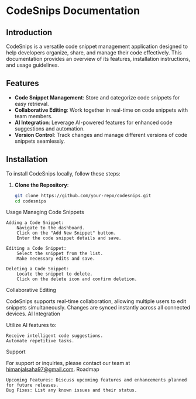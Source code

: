 # CodeSnips Documentation

## Introduction

CodeSnips is a versatile code snippet management application designed to help developers organize, share, and manage their code effectively. This documentation provides an overview of its features, installation instructions, and usage guidelines.

## Features

- **Code Snippet Management**: Store and categorize code snippets for easy retrieval.
- **Collaborative Editing**: Work together in real-time on code snippets with team members.
- **AI Integration**: Leverage AI-powered features for enhanced code suggestions and automation.
- **Version Control**: Track changes and manage different versions of code snippets seamlessly.

## Installation

To install CodeSnips locally, follow these steps:

1. **Clone the Repository**:

   ```bash
   git clone https://github.com/your-repo/codesnips.git
   cd codesnips
Usage
Managing Code Snippets

    Adding a Code Snippet:
        Navigate to the dashboard.
        Click on the "Add New Snippet" button.
        Enter the code snippet details and save.

    Editing a Code Snippet:
        Select the snippet from the list.
        Make necessary edits and save.

    Deleting a Code Snippet:
        Locate the snippet to delete.
        Click on the delete icon and confirm deletion.

Collaborative Editing

CodeSnips supports real-time collaboration, allowing multiple users to edit snippets simultaneously. Changes are synced instantly across all connected devices.
AI Integration

Utilize AI features to:

    Receive intelligent code suggestions.
    Automate repetitive tasks.

Support

For support or inquiries, please contact our team at himanjalsaha97@gmail.com.
Roadmap

    Upcoming Features: Discuss upcoming features and enhancements planned for future releases.
    Bug Fixes: List any known issues and their status.
